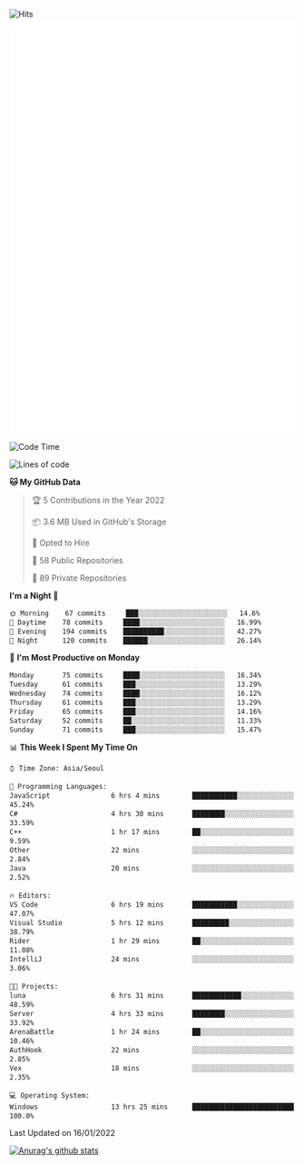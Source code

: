 ![Hits](https://hits.seeyoufarm.com/api/count/incr/badge.svg?url=https%3A%2F%2Fgithub.com%2Fkokose1234&count_bg=%2379C83D&title_bg=%23555555&icon=apple.svg&icon_color=%23E7E7E7&title=hits&edge_flat=false)
<br/>
![Metrics](https://github.com/kokose1234/kokose1234/blob/main/github-metrics.svg)

<!--START_SECTION:waka-->
![Code Time](http://img.shields.io/badge/Code%20Time-366%20hrs%2056%20mins-blue)

![Lines of code](https://img.shields.io/badge/From%20Hello%20World%20I%27ve%20Written-8%20Million%20lines%20of%20code-blue)

**🐱 My GitHub Data** 

> 🏆 5 Contributions in the Year 2022
 > 
> 📦 3.6 MB Used in GitHub's Storage 
 > 
> 💼 Opted to Hire
 > 
> 📜 58 Public Repositories 
 > 
> 🔑 89 Private Repositories  
 > 
**I'm a Night 🦉** 

```text
🌞 Morning    67 commits     ███░░░░░░░░░░░░░░░░░░░░░░   14.6% 
🌆 Daytime    78 commits     ████░░░░░░░░░░░░░░░░░░░░░   16.99% 
🌃 Evening    194 commits    ██████████░░░░░░░░░░░░░░░   42.27% 
🌙 Night      120 commits    ██████░░░░░░░░░░░░░░░░░░░   26.14%

```
📅 **I'm Most Productive on Monday** 

```text
Monday       75 commits     ████░░░░░░░░░░░░░░░░░░░░░   16.34% 
Tuesday      61 commits     ███░░░░░░░░░░░░░░░░░░░░░░   13.29% 
Wednesday    74 commits     ████░░░░░░░░░░░░░░░░░░░░░   16.12% 
Thursday     61 commits     ███░░░░░░░░░░░░░░░░░░░░░░   13.29% 
Friday       65 commits     ███░░░░░░░░░░░░░░░░░░░░░░   14.16% 
Saturday     52 commits     ██░░░░░░░░░░░░░░░░░░░░░░░   11.33% 
Sunday       71 commits     ███░░░░░░░░░░░░░░░░░░░░░░   15.47%

```


📊 **This Week I Spent My Time On** 

```text
⌚︎ Time Zone: Asia/Seoul

💬 Programming Languages: 
JavaScript               6 hrs 4 mins        ███████████░░░░░░░░░░░░░░   45.24% 
C#                       4 hrs 30 mins       ████████░░░░░░░░░░░░░░░░░   33.59% 
C++                      1 hr 17 mins        ██░░░░░░░░░░░░░░░░░░░░░░░   9.59% 
Other                    22 mins             ░░░░░░░░░░░░░░░░░░░░░░░░░   2.84% 
Java                     20 mins             ░░░░░░░░░░░░░░░░░░░░░░░░░   2.52%

🔥 Editors: 
VS Code                  6 hrs 19 mins       ███████████░░░░░░░░░░░░░░   47.07% 
Visual Studio            5 hrs 12 mins       █████████░░░░░░░░░░░░░░░░   38.79% 
Rider                    1 hr 29 mins        ██░░░░░░░░░░░░░░░░░░░░░░░   11.08% 
IntelliJ                 24 mins             ░░░░░░░░░░░░░░░░░░░░░░░░░   3.06%

🐱‍💻 Projects: 
luna                     6 hrs 31 mins       ████████████░░░░░░░░░░░░░   48.59% 
Server                   4 hrs 33 mins       ████████░░░░░░░░░░░░░░░░░   33.92% 
ArenaBattle              1 hr 24 mins        ██░░░░░░░░░░░░░░░░░░░░░░░   10.46% 
AuthHook                 22 mins             ░░░░░░░░░░░░░░░░░░░░░░░░░   2.85% 
Vex                      18 mins             ░░░░░░░░░░░░░░░░░░░░░░░░░   2.35%

💻 Operating System: 
Windows                  13 hrs 25 mins      █████████████████████████   100.0%

```


 Last Updated on 16/01/2022
<!--END_SECTION:waka-->

[![Anurag's github stats](https://github-readme-stats.vercel.app/api?username=kokose1234&theme=dracula)](https://github.com/anuraghazra/github-readme-stats)



	
